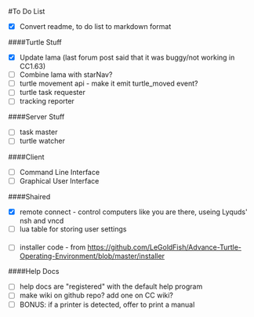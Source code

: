 #To Do List
* [x] Convert readme, to do list to markdown format

####Turtle Stuff
* [x] Update lama (last forum post said that it was buggy/not working in CC1.63)
* [ ] Combine lama with starNav?
* [ ] turtle movement api - make it emit turtle_moved event?
* [ ] turtle task requester
* [ ] tracking reporter

####Server Stuff
* [ ] task master
* [ ] turtle watcher

####Client
* [ ] Command Line Interface
* [ ] Graphical User Interface

####Shaired
* [x] remote connect - control computers like you are there, useing Lyquds' nsh and vncd
* [ ] lua table for storing user settings

####
* [ ] installer code - from https://github.com/LeGoldFish/Advance-Turtle-Operating-Environment/blob/master/installer

####Help Docs
* [ ] help docs are "registered" with the default help program
* [ ] make wiki on github repo? add one on CC wiki?
* [ ] BONUS: if a printer is detected, offer to print a manual
